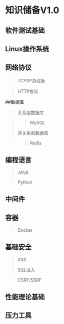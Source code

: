 # 知识储备V1.0

## 软件测试基础



## Linux操作系统



## 网络协议

> TCP/IP协议簇



> HTTP协议



##数据库

> 关系型数据库

> > MySQL



> 非关系型数据库

> > Redis



## 编程语言

> JAVA



> Python



## 中间件





## 容器

> Docker



## 基础安全

>XSS



> SQL注入



> CSRF/SSRF



## 性能理论基础



## 压力工具



